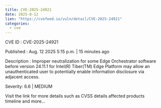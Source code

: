 ```yaml
--- 
title: CVE-2025-24921
date: 2025-8-12
lien: "https://cvefeed.io/vuln/detail/CVE-2025-24921"
categories:
  - cve
---
```


CVE ID : CVE-2025-24921

Published :  Aug. 12
2025
5:15 p.m. | 15 minutes ago

Description : Improper neutralization for some Edge Orchestrator software before version 24.11.1 for Intel(R) Tiber(TM) Edge Platform may allow an unauthenticated user to potentially enable information disclosure via adjacent access.

Severity: 6.6 | MEDIUM

Visit the link for more details
such as CVSS details
affected products
timeline
and more...
